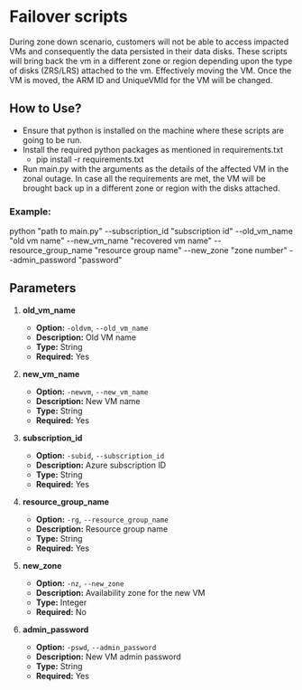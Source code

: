 # Failover scripts

During zone down scenario, customers will not be able to access impacted VMs and consequently the data persisted in their data disks. These scripts will bring back the vm in a different zone or region depending upon the type of disks (ZRS/LRS) attached to the vm. Effectively moving the VM. Once the VM is moved, the ARM ID and UniqueVMId for the VM will be changed.

## How to Use? 

* Ensure that python is installed on the machine where these scripts are going to be run. 
* Install the required python packages as mentioned in requirements.txt
  * pip install -r requirements.txt
* Run main.py with the arguments as the details of the affected VM in the zonal outage. In case all the requirements are met, the VM will be brought back up in a different zone or region with the disks attached.

### Example: 
python "path to main.py" --subscription_id "subscription id" --old_vm_name "old vm name" --new_vm_name "recovered vm name" --resource_group_name "resource group name" --new_zone "zone number" --admin_password "password"

## Parameters


1. **old_vm_name**
   - **Option:** `-oldvm`, `--old_vm_name`
   - **Description:** Old VM name
   - **Type:** String
   - **Required:** Yes

2. **new_vm_name**
   - **Option:** `-newvm`, `--new_vm_name`
   - **Description:** New VM name
   - **Type:** String
   - **Required:** Yes

3. **subscription_id**
   - **Option:** `-subid`, `--subscription_id`
   - **Description:** Azure subscription ID
   - **Type:** String
   - **Required:** Yes

4. **resource_group_name**
   - **Option:** `-rg`, `--resource_group_name`
   - **Description:** Resource group name
   - **Type:** String
   - **Required:** Yes

5. **new_zone**
   - **Option:** `-nz`, `--new_zone`
   - **Description:** Availability zone for the new VM 
   - **Type:** Integer
   - **Required:** No

6. **admin_password**
   - **Option:** `-pswd`, `--admin_password`
   - **Description:** New VM admin password
   - **Type:** String
   - **Required:** Yes